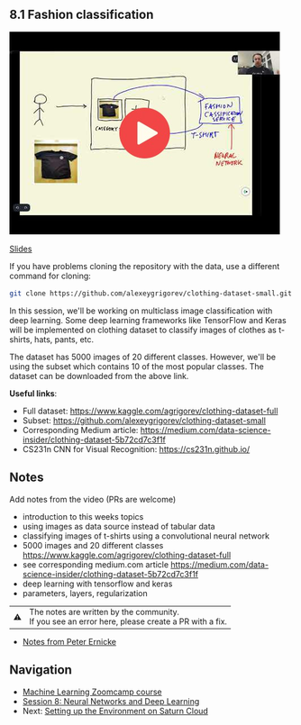 ## 8.1 Fashion classification

<a href="https://www.youtube.com/watch?v=it1Lu7NmMpw&list=PL3MmuxUbc_hIhxl5Ji8t4O6lPAOpHaCLR"><img src="images/thumbnail-8-01.jpg"></a>
 
[Slides](https://www.slideshare.net/AlexeyGrigorev/ml-zoomcamp-8-neural-networks-and-deep-learning-250592316)


If you have problems cloning the repository with the data, use a different command for cloning:

```bash
git clone https://github.com/alexeygrigorev/clothing-dataset-small.git
```

In this session, we'll be working on multiclass image classification with deep learning. Some deep learning frameworks like TensorFlow and Keras will be implemented on clothing dataset to classify images of clothes as t-shirts, hats, pants, etc.

The dataset has 5000 images of 20 different classes. However, we'll be using the subset which contains 10 of the most popular classes. The dataset can be downloaded from the above link.

**Useful links**:

- Full dataset: https://www.kaggle.com/agrigorev/clothing-dataset-full
- Subset: https://github.com/alexeygrigorev/clothing-dataset-small
- Corresponding Medium article: https://medium.com/data-science-insider/clothing-dataset-5b72cd7c3f1f
- CS231n CNN for Visual Recognition: https://cs231n.github.io/

## Notes

Add notes from the video (PRs are welcome)

* introduction to this weeks topics
* using images as data source instead of tabular data
* classifying images of t-shirts using a convolutional neural network
* 5000 images and 20 different classes https://www.kaggle.com/agrigorev/clothing-dataset-full
* see corresponding medium.com article https://medium.com/data-science-insider/clothing-dataset-5b72cd7c3f1f
* deep learning with tensorflow and keras
* parameters, layers, regularization

<table>
   <tr>
      <td>⚠️</td>
      <td>
         The notes are written by the community. <br>
         If you see an error here, please create a PR with a fix.
      </td>
   </tr>
</table>

* [Notes from Peter Ernicke](https://knowmledge.com/2023/11/18/ml-zoomcamp-2023-deep-learning-part-1/)

## Navigation

* [Machine Learning Zoomcamp course](../)
* [Session 8: Neural Networks and Deep Learning](./)
* Next: [Setting up the Environment on Saturn Cloud](01b-saturn-cloud.md)
